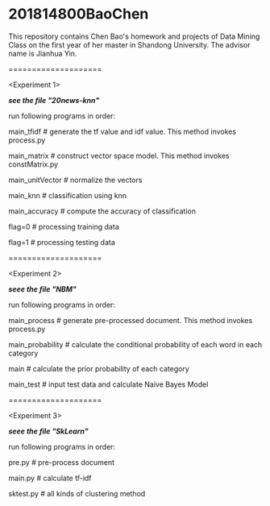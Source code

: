 # 201814800BaoChen
This repository contains Chen Bao's homework and projects of Data Mining Class on the first year of her master in Shandong University. The advisor name is Jianhua Yin. 

====================

<Experiment 1>

***see the file "20news-knn"***

run following programs in order:

main_tfidf # generate the tf value and idf value. This method invokes process.py

main_matrix # construct vector space model. This method invokes constMatrix.py

main_unitVector # normalize the vectors

main_knn # classification using knn

main_accuracy # compute the accuracy of classification

flag=0 # processing training data

flag=1 # processing testing data

====================

<Experiment 2>

***seee the file "NBM"***

run following programs in order:

main_process # generate pre-processed document. This method invokes process.py

main_probability # calculate the conditional probability of each word in each category

main # calculate the prior probability of each category

main_test # input test data and calculate Naive Bayes Model

====================

<Experiment 3>

***seee the file "SkLearn"***

run following programs in order:

pre.py # pre-process document

main.py # calculate tf-idf

sktest.py # all kinds of clustering method

